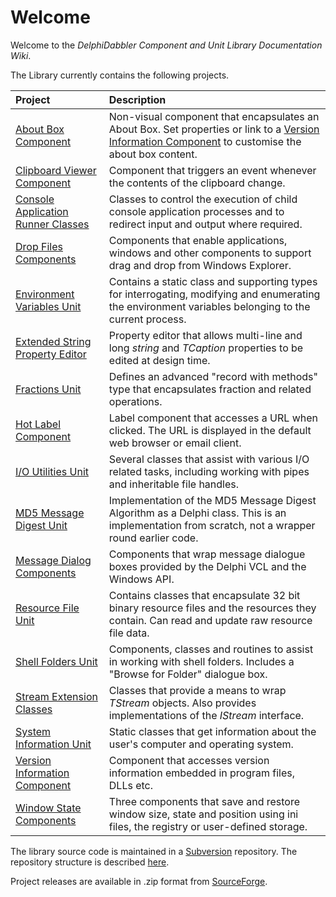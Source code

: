 # Welcome #

Welcome to the _DelphiDabbler Component and Unit Library Documentation Wiki_.

The Library currently contains the following projects.

| **Project** | **Description** |
|:------------|:----------------|
| [About Box Component](./AboutBox.md) | Non-visual component that encapsulates an About Box. Set properties or link to a [Version Information Component](VersionInformationComponent.md) to customise the about box content. |
| [Clipboard Viewer Component](CBView.md) | Component that triggers an event whenever the contents of the clipboard change. |
| [Console Application Runner Classes](ConsoleApp.md) | Classes to control the execution of child console application processes and to redirect input and output where required. |
| [Drop Files Components](DropFilesComponents.md) | Components that enable applications, windows and other components to support drag and drop from Windows Explorer. |
| [Environment Variables Unit](EnvVars.md) | Contains a static class and supporting types for interrogating, modifying and enumerating the environment variables belonging to the current process. |
| [Extended String Property Editor](StringPE.md) | Property editor that allows multi-line and long _string_ and _TCaption_ properties to be edited at design time. |
| [Fractions Unit](Fractions.md) | Defines an advanced "record with methods" type that encapsulates fraction and related operations. |
| [Hot Label Component](HotLabelComponent.md) | Label component that accesses a URL when clicked. The URL is displayed in the default web browser or email client. |
| [I/O Utilities Unit](IOUtils.md) | Several classes that assist with various I/O related tasks, including working with pipes and inheritable file handles. |
| [MD5 Message Digest Unit](MD5.md) | Implementation of the MD5 Message Digest Algorithm as a Delphi class. This is an implementation from scratch, not a wrapper round earlier code. |
| [Message Dialog Components](MessageDialogComponents.md) | Components that wrap message dialogue boxes provided by the Delphi VCL and the Windows API. |
| [Resource File Unit](ResFileUnit.md) | Contains classes that encapsulate 32 bit binary resource files and the resources they contain. Can read and update raw resource file data. |
| [Shell Folders Unit](ShellFoldersUnit.md) | Components, classes and routines to assist in working with shell folders. Includes a "Browse for Folder" dialogue box. |
| [Stream Extension Classes](Streams.md) | Classes that provide a means to wrap _TStream_ objects. Also provides implementations of the _IStream_ interface. |
| [System Information Unit](SystemInformationUnit.md) | Static classes that get information about the user's computer and operating system.  |
| [Version Information Component](VerInfo.md) | Component that accesses version information embedded in program files, DLLs etc. |
| [Window State Components](WindowStateComponents.md) | Three components that save and restore window size, state and position using ini files, the registry or user-defined storage. |

The library source code is maintained in a [Subversion](http://subversion.tigris.org/) repository. The repository structure is described [here](RepoStructure.md).

Project releases are available in .zip format from [SourceForge](https://sourceforge.net/projects/ddablib/files/).